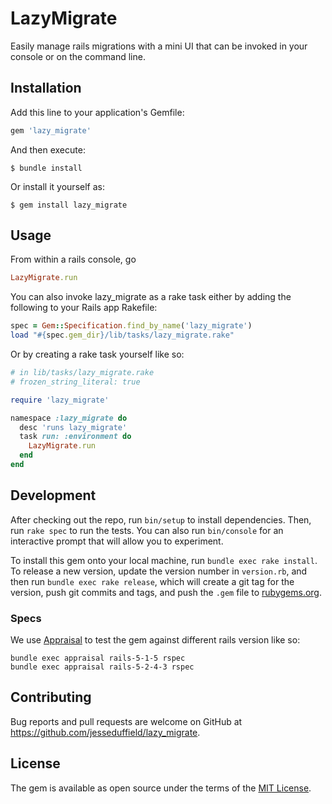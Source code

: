 # LazyMigrate

Easily manage rails migrations with a mini UI that can be invoked in your console or on the command line.

## Installation

Add this line to your application's Gemfile:

```ruby
gem 'lazy_migrate'
```

And then execute:

    $ bundle install

Or install it yourself as:

    $ gem install lazy_migrate

## Usage

From within a rails console, go

```ruby
LazyMigrate.run
```

You can also invoke lazy_migrate as a rake task either by adding the following to your Rails app Rakefile:

```ruby
spec = Gem::Specification.find_by_name('lazy_migrate')
load "#{spec.gem_dir}/lib/tasks/lazy_migrate.rake"
```

Or by creating a rake task yourself like so:

```ruby
# in lib/tasks/lazy_migrate.rake
# frozen_string_literal: true

require 'lazy_migrate'

namespace :lazy_migrate do
  desc 'runs lazy_migrate'
  task run: :environment do
    LazyMigrate.run
  end
end

```

## Development

After checking out the repo, run `bin/setup` to install dependencies. Then, run `rake spec` to run the tests. You can also run `bin/console` for an interactive prompt that will allow you to experiment.

To install this gem onto your local machine, run `bundle exec rake install`. To release a new version, update the version number in `version.rb`, and then run `bundle exec rake release`, which will create a git tag for the version, push git commits and tags, and push the `.gem` file to [rubygems.org](https://rubygems.org).

### Specs

We use [Appraisal](https://github.com/thoughtbot/appraisal) to test the gem against different rails version like so:

```
bundle exec appraisal rails-5-1-5 rspec
bundle exec appraisal rails-5-2-4-3 rspec
```

## Contributing

Bug reports and pull requests are welcome on GitHub at https://github.com/jesseduffield/lazy_migrate.

## License

The gem is available as open source under the terms of the [MIT License](https://opensource.org/licenses/MIT).
